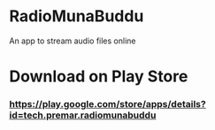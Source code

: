 # RadioMunaBuddu
An app to stream audio files online

# Download on Play Store
### https://play.google.com/store/apps/details?id=tech.premar.radiomunabuddu 

